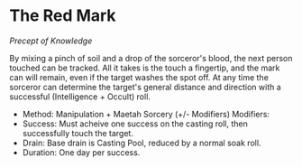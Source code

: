 # The Red Mark

_Precept of Knowledge_

By mixing a pinch of soil and a drop of the sorceror's blood, the next person touched can be tracked. All it takes is the touch a fingertip, and the mark can will remain, even if the target washes the spot off. At any time the sorceror can determine the target's general distance and direction with a successful (Intelligence + Occult) roll.

* Method: Manipulation + Maetah Sorcery (+/- Modifiers)
Modifiers:
* Success: Must acheive one success on the casting roll, then successfully touch the target.
* Drain: Base drain is Casting Pool, reduced by a normal soak roll.
* Duration: One day per success.